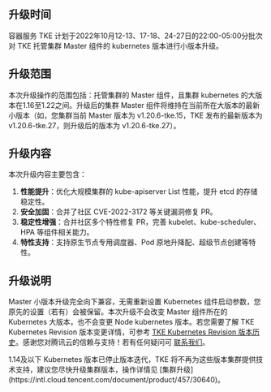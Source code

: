 
 ## 升级时间
 容器服务 TKE 计划于2022年10月12-13、17-18、24-27日的22:00-05:00分批次对 TKE 托管集群 Master 组件的 kubernetes 版本进行小版本升级。
 
 ## 升级范围
本次升级操作的范围包括：托管集群的 Master 组件，且集群 kubernetes 的大版本在1.16至1.22之间。升级后的集群 Master 组件将维持在当前所在大版本的最新小版本（如，您集群当前 Master 版本为 v1.20.6-tke.15，TKE 发布的最新版本为 v1.20.6-tke.27，则升级后的版本为 v1.20.6-tke.27）。
 
 
 ## 升级内容
 本次升级内容主要包含：
1. **性能提升**：优化大规模集群的 kube-apiserver List 性能，提升 etcd 的存储稳定性。
2. **安全加固**：合并了社区 CVE-2022-3172 等关键漏洞修复 PR。
3. **稳定性增强**：合并社区多个特性修复 PR，完善 kubelet、kube-scheduler、HPA 等组件相关能力。
4. **特性支持**：支持原生节点专用调度器、Pod 原地升降配、超级节点创建等特性。

## 升级说明
Master 小版本升级完全向下兼容，无需重新设置 Kubernetes 组件启动参数，您原先的设置（若有）会被保留。本次升级不会改变 Master 组件所在的 Kubernetes 大版本，也不会变更 Node kubernetes 版本。若您需要了解 TKE Kubernetes Revision 版本变更详情，可参考 [TKE Kubernetes Revision 版本历史](https://intl.cloud.tencent.com/document/product/457/9315)。感谢您对腾讯云的信赖与支持！若有任何疑问可 [联系我们](https://intl.cloud.tencent.com/document/product/457/46720)。

<dx-alert infotype="notice" title="">
1.14及以下 Kubernetes 版本已停止版本迭代，TKE 将不再为这些版本集群提供技术支持，建议您尽快升级集群版本，操作详情见 [集群升级](https://intl.cloud.tencent.com/document/product/457/30640)。
</dx-alert>

